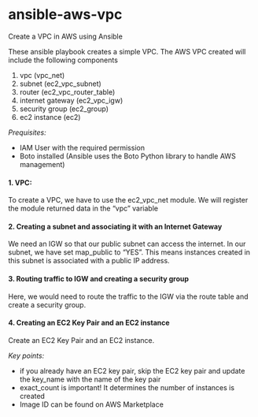 # ansible-aws-vpc
Create a VPC in AWS using Ansible

These ansible playbook creates a simple VPC.
The AWS VPC created will include the following components
1. vpc (vpc_net)
2. subnet (ec2_vpc_subnet)
3. router (ec2_vpc_router_table)
4. internet gateway (ec2_vpc_igw)
5. security group (ec2_group)
6. ec2 instance (ec2)

*Prequisites:*
* IAM User with the required permission
* Boto installed (Ansible uses the Boto Python library to handle AWS management)


#### 1. VPC:
To create a VPC, we have to use the ec2_vpc_net module. We will register the module returned data in the “vpc” variable

#### 2. Creating a subnet and associating it with an Internet Gateway
We need an IGW so that our public subnet can access the internet.
In our subnet, we have set map_public to “YES”. This means instances created in this subnet is associated with a public IP address.

#### 3. Routing traffic to IGW and creating a security group
Here, we would need to route the traffic to the IGW via the route table and create a security group.

#### 4. Creating an EC2 Key Pair and an EC2 instance
Create an EC2 Key Pair and an EC2 instance.

*Key points:*
* if you already have an EC2 key pair, skip the EC2 key pair and update the key_name with the name of the key pair
* exact_count is important! It determines the number of instances is created
* Image ID can be found on AWS Marketplace
